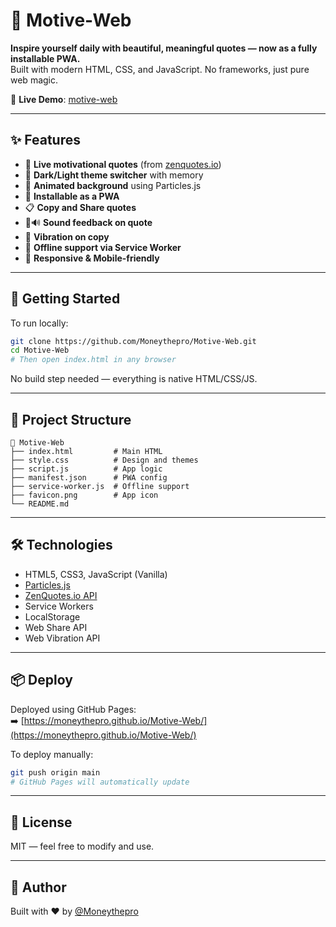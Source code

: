 # 🌟 Motive-Web

**Inspire yourself daily with beautiful, meaningful quotes — now as a fully installable PWA.**  
Built with modern HTML, CSS, and JavaScript. No frameworks, just pure web magic.

🔗 **Live Demo**: [motive-web](https://moneythepro.github.io/Motive-Web/)

---

## ✨ Features

- 🔄 **Live motivational quotes** (from [zenquotes.io](https://zenquotes.io))
- 🌙 **Dark/Light theme switcher** with memory
- 🎇 **Animated background** using Particles.js
- 📲 **Installable as a PWA**
- 📋 **Copy and Share quotes**
- 🎵🔊 **Sound feedback on quote**
- 📳 **Vibration on copy**
- 💾 **Offline support via Service Worker**
- 💯 **Responsive & Mobile-friendly**

---

## 🚀 Getting Started

To run locally:

```bash
git clone https://github.com/Moneythepro/Motive-Web.git
cd Motive-Web
# Then open index.html in any browser
```

No build step needed — everything is native HTML/CSS/JS.

---

## 📁 Project Structure

```
📁 Motive-Web
├── index.html         # Main HTML
├── style.css          # Design and themes
├── script.js          # App logic
├── manifest.json      # PWA config
├── service-worker.js  # Offline support
├── favicon.png        # App icon
└── README.md
```

---

## 🛠 Technologies

- HTML5, CSS3, JavaScript (Vanilla)
- [Particles.js](https://vincentgarreau.com/particles.js/)
- [ZenQuotes.io API](https://zenquotes.io/)
- Service Workers
- LocalStorage
- Web Share API
- Web Vibration API

---

## 📦 Deploy

Deployed using GitHub Pages:  
➡️ [https://moneythepro.github.io/Motive-Web/](https://moneythepro.github.io/Motive-Web/)

To deploy manually:
```bash
git push origin main
# GitHub Pages will automatically update
```

---

## 📄 License

MIT — feel free to modify and use.

---

## 👤 Author

Built with ❤️ by [@Moneythepro](https://github.com/Moneythepro)
